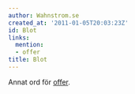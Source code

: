 ```yaml
---
author: Wahnstrom.se
created_at: '2011-01-05T20:03:23Z'
id: Blot
links:
  mention:
  - offer
title: Blot
---
```


Annat ord för [offer].

  [offer]: offer